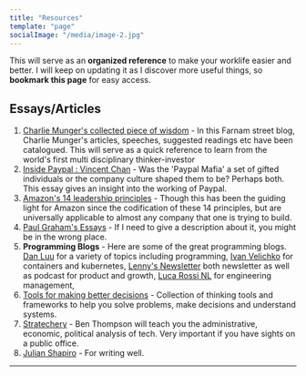 ```yaml
---
title: "Resources"
template: "page"
socialImage: "/media/image-2.jpg"
---
```


<!-- On this page, you will find links to the tools, frameworks I created on **Medium** or found elsewhere. These are the tools that I use to get the work done, manage my money, work and increase productivity. --> 

This will serve as an **organized reference** to make your worklife easier and better. I will keep on updating it as I discover more useful things, so **bookmark this page** for easy access. 
<!--
Tools/Frameworks
---
1. [Personal Finance Management System]() - 
2. 

-->
Essays/Articles
---
1. [Charlie Munger's collected piece of wisdom](https://fs.blog/intellectual-giants/charlie-munger/) - In this Farnam street blog, Charlie Munger's articles, speeches, suggested readings etc have been catalogued. This will serve as a quick reference to learn from the world's first multi disciplinary thinker-investor
2. [Inside Paypal : Vincent Chan](http://www.paulgraham.com/paypal.html) - Was the 'Paypal Mafia' a set of gifted individuals or the company culture shaped them to be? Perhaps both. This essay gives an insight into the working of Paypal.
3. [Amazon's 14 leadership principles](https://www.amazon.jobs/content/en/our-workplace/leadership-principles) - Though this has been the guiding light for Amazon since the codification of these 14 principles, but are universally applicable to almost any company that one is trying to build.
4. [Paul Graham's Essays](http://paulgraham.com/articles.html) - If I need to give a description about it, you might be in the wrong place.
5. **Programming Blogs** - Here are some of the great programming blogs. [Dan Luu](https://danluu.com/) for a variety of topics including programming, [Ivan Velichko](https://iximiuz.com/en/) for containers and kubernetes, [Lenny's Newsletter](https://www.lennysnewsletter.com/) both newsletter as well as podcast for product and growth, [Luca Rossi NL](https://refactoring.fm/) for engineering management, 
6. [Tools for making better decisions](https://untools.co/) - Collection of thinking tools and frameworks to help you solve problems, make decisions and understand systems.
7. [Stratechery](https://stratechery.com/) - Ben Thompson will teach you the administrative, economic, political analysis of tech. Very important if you have sights on a public office.
8. [Julian Shapiro](https://www.julian.com/) - For writing well.


----
